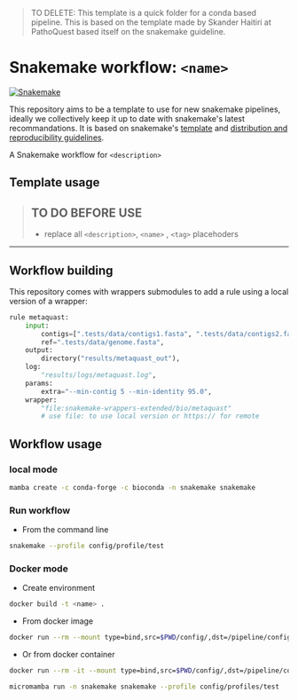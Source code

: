 > TO DELETE: This template is a quick folder for a conda based pipeline.
> This is based on the template made by Skander Haitiri at PathoQuest based itself on the snakemake guideline.

# Snakemake workflow: `<name>`

[![Snakemake](https://img.shields.io/badge/snakemake-≥7.14.0-brightgreen.svg)](https://snakemake.github.io)

This repository aims to be a template to use for new snakemake pipelines, ideally we collectively keep it up to date with snakemake's latest recommandations.
It is based on snakemake's [template](https://github.com/snakemake-workflows/snakemake-workflow-template) and [distribution and reproducibility guidelines](https://snakemake.readthedocs.io/en/v7.14.2/snakefiles/deployment.html#distribution-and-reproducibility).

A Snakemake workflow for `<description>`

## Template usage

>## TO DO BEFORE USE
>
>* replace all `<description>`, `<name>` , `<tag>` placehoders
>
---

## Workflow building

This repository comes with wrappers submodules
to add a rule using a local version of a wrapper:

```python
rule metaquast:
    input:
        contigs=[".tests/data/contigs1.fasta", ".tests/data/contigs2.fasta"],
        ref=".tests/data/genome.fasta",
    output:
        directory("results/metaquast_out"),
    log:
        "results/logs/metaquast.log",
    params:
        extra="--min-contig 5 --min-identity 95.0",
    wrapper:
        "file:snakemake-wrappers-extended/bio/metaquast"
        # use file: to use local version or https:// for remote
```

## Workflow usage

### local mode

```bash
mamba create -c conda-forge -c bioconda -n snakemake snakemake
```

### Run workflow

* From the command line

```bash
snakemake --profile config/profile/test
```

### Docker mode

* Create environment

```bash
docker build -t <name> .
```

* From docker image

```bash
docker run --rm --mount type=bind,src=$PWD/config/,dst=/pipeline/config --mount type=bind,src=$PWD/results/,dst=/pipeline/results <name> --profile config/profiles/test
```

* Or from docker container

```bash
docker run --rm -it --mount type=bind,src=$PWD/config/,dst=/pipeline/config --mount type=bind,src=$PWD/results/,dst=/pipeline/results --entrypoint '/bin/bash' <name>

micromamba run -n snakemake snakemake --profile config/profiles/test
```
